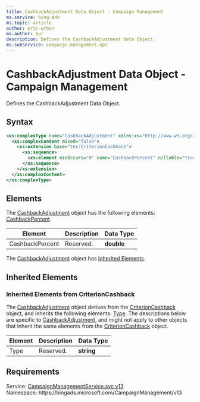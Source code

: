 ```yaml
---
title: CashbackAdjustment Data Object - Campaign Management
ms.service: bing-ads
ms.topic: article
author: eric-urban
ms.author: eur
description: Defines the CashbackAdjustment Data Object.
ms.subservice: campaign-management-api
---
```

# CashbackAdjustment Data Object - Campaign Management
Defines the CashbackAdjustment Data Object.

## Syntax
```xml
<xs:complexType name="CashbackAdjustment" xmlns:xs="http://www.w3.org/2001/XMLSchema">
  <xs:complexContent mixed="false">
    <xs:extension base="tns:CriterionCashback">
      <xs:sequence>
        <xs:element minOccurs="0" name="CashbackPercent" nillable="true" type="xs:double" />
      </xs:sequence>
    </xs:extension>
  </xs:complexContent>
</xs:complexType>
```

## <a name="elements"></a>Elements

The [CashbackAdjustment](cashbackadjustment.md) object has the following elements: [CashbackPercent](#cashbackpercent).

|Element|Description|Data Type|
|-----------|---------------|-------------|
|<a name="cashbackpercent"></a>CashbackPercent|Reserved.|**double**|

The [CashbackAdjustment](cashbackadjustment.md) object has [Inherited Elements](#inheritedelements).

## <a name="inheritedelements"></a>Inherited Elements

### <a name="inheritedelementscriterioncashback"></a>Inherited Elements from CriterionCashback
The [CashbackAdjustment](cashbackadjustment.md) object derives from the [CriterionCashback](criterioncashback.md) object, and inherits the following elements: [Type](#type). The descriptions below are specific to [CashbackAdjustment](cashbackadjustment.md), and might not apply to other objects that inherit the same elements from the [CriterionCashback](criterioncashback.md) object.  

|Element|Description|Data Type|
|-----------|---------------|-------------|
|<a name="type"></a>Type|Reserved.|**string**|

## Requirements
Service: [CampaignManagementService.svc v13](https://campaign.api.bingads.microsoft.com/Api/Advertiser/CampaignManagement/v13/CampaignManagementService.svc)  
Namespace: https\://bingads.microsoft.com/CampaignManagement/v13  

